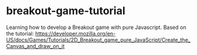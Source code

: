 # breakout-game-tutorial
Learning how to develop a Breakout game with pure Javascript.  Based on the tutorial: https://developer.mozilla.org/en-US/docs/Games/Tutorials/2D_Breakout_game_pure_JavaScript/Create_the_Canvas_and_draw_on_it
